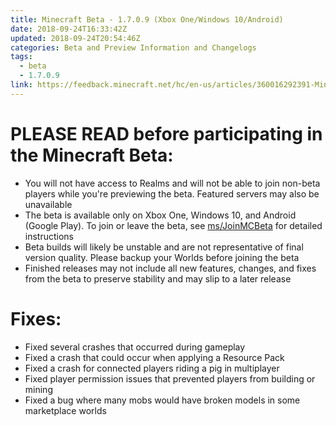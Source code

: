 ```yaml
---
title: Minecraft Beta - 1.7.0.9 (Xbox One/Windows 10/Android)
date: 2018-09-24T16:33:42Z
updated: 2018-09-24T20:54:46Z
categories: Beta and Preview Information and Changelogs
tags:
  - beta
  - 1.7.0.9
link: https://feedback.minecraft.net/hc/en-us/articles/360016292391-Minecraft-Beta-1-7-0-9-Xbox-One-Windows-10-Android
---
```


# PLEASE READ before participating in the Minecraft Beta:

- You will not have access to Realms and will not be able to join non-beta players while you're previewing the beta. Featured servers may also be unavailable
- The beta is available only on Xbox One, Windows 10, and Android (Google Play). To join or leave the beta, see [ms/JoinMCBeta](http://aka.ms/JoinMCBeta) for detailed instructions
- Beta builds will likely be unstable and are not representative of final version quality. Please backup your Worlds before joining the beta
- Finished releases may not include all new features, changes, and fixes from the beta to preserve stability and may slip to a later release

# Fixes:

- Fixed several crashes that occurred during gameplay
- Fixed a crash that could occur when applying a Resource Pack
- Fixed a crash for connected players riding a pig in multiplayer
- Fixed player permission issues that prevented players from building or mining
- Fixed a bug where many mobs would have broken models in some marketplace worlds
